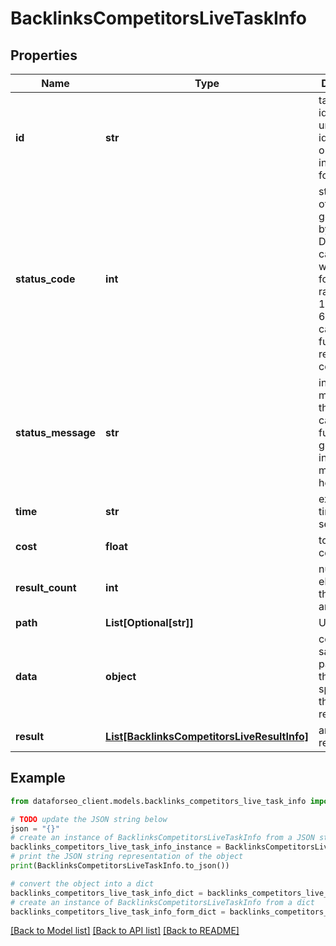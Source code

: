 # BacklinksCompetitorsLiveTaskInfo


## Properties

Name | Type | Description | Notes
------------ | ------------- | ------------- | -------------
**id** | **str** | task identifier unique task identifier in our system in the UUID format | [optional] 
**status_code** | **int** | status code of the task generated by DataForSEO, can be within the following range: 10000-60000 you can find the full list of the response codes here | [optional] 
**status_message** | **str** | informational message of the task you can find the full list of general informational messages here | [optional] 
**time** | **str** | execution time, seconds | [optional] 
**cost** | **float** | total tasks cost, USD | [optional] 
**result_count** | **int** | number of elements in the result array | [optional] 
**path** | **List[Optional[str]]** | URL path | [optional] 
**data** | **object** | contains the same parameters that you specified in the POST request | [optional] 
**result** | [**List[BacklinksCompetitorsLiveResultInfo]**](BacklinksCompetitorsLiveResultInfo.md) | array of results | [optional] 

## Example

```python
from dataforseo_client.models.backlinks_competitors_live_task_info import BacklinksCompetitorsLiveTaskInfo

# TODO update the JSON string below
json = "{}"
# create an instance of BacklinksCompetitorsLiveTaskInfo from a JSON string
backlinks_competitors_live_task_info_instance = BacklinksCompetitorsLiveTaskInfo.from_json(json)
# print the JSON string representation of the object
print(BacklinksCompetitorsLiveTaskInfo.to_json())

# convert the object into a dict
backlinks_competitors_live_task_info_dict = backlinks_competitors_live_task_info_instance.to_dict()
# create an instance of BacklinksCompetitorsLiveTaskInfo from a dict
backlinks_competitors_live_task_info_form_dict = backlinks_competitors_live_task_info.from_dict(backlinks_competitors_live_task_info_dict)
```
[[Back to Model list]](../README.md#documentation-for-models) [[Back to API list]](../README.md#documentation-for-api-endpoints) [[Back to README]](../README.md)



